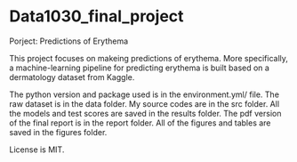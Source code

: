 # Data1030_final_project

Porject: Predictions of Erythema

This project focuses on makeing predictions of erythema. More specifically, a machine-learning pipeline for predicting erythema is built based on a dermatology dataset from Kaggle.


The python version and package used is in the environment.yml/ file.
The raw dataset is in the data folder. My source codes are in the src folder. All the models and test scores are saved in the results folder. The pdf version of the final report
is in the report folder. All of the figures and tables are saved in the figures folder.

License is MIT.

